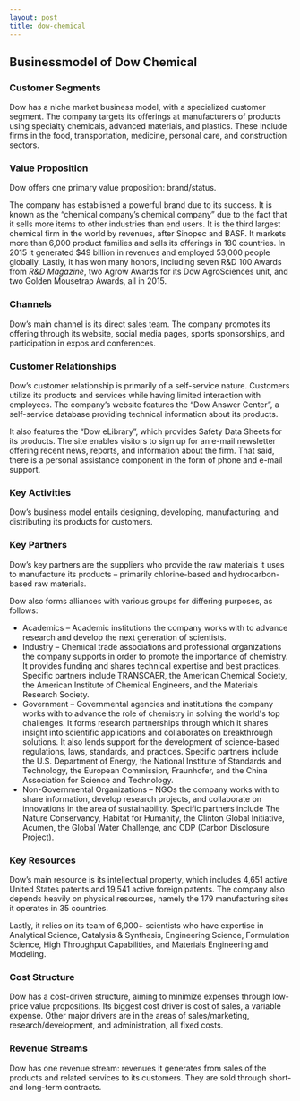 ```yaml
---
layout: post
title: dow-chemical
---
```


Businessmodel of Dow Chemical
------------------------------

### Customer Segments

Dow has a niche market business model, with a specialized customer segment. The company targets its offerings at manufacturers of products using specialty chemicals, advanced materials, and plastics. These include firms in the food, transportation, medicine, personal care, and construction sectors.

### Value Proposition

Dow offers one primary value proposition: brand/status.

The company has established a powerful brand due to its success. It is known as the “chemical company’s chemical company” due to the fact that it sells more items to other industries than end users. It is the third largest chemical firm in the world by revenues, after Sinopec and BASF. It markets more than 6,000 product families and sells its offerings in 180 countries. In 2015 it generated $49 billion in revenues and employed 53,000 people globally. Lastly, it has won many honors, including seven R&D 100 Awards from *R&D* *Magazine*, two Agrow Awards for its Dow AgroSciences unit, and two Golden Mousetrap Awards, all in 2015.

### Channels

Dow’s main channel is its direct sales team. The company promotes its offering through its website, social media pages, sports sponsorships, and participation in expos and conferences.

### Customer Relationships

Dow’s customer relationship is primarily of a self-service nature. Customers utilize its products and services while having limited interaction with employees. The company’s website features the “Dow Answer Center”, a self-service database providing technical information about its products.

It also features the “Dow eLibrary”, which provides Safety Data Sheets for its products. The site enables visitors to sign up for an e-mail newsletter offering recent news, reports, and information about the firm. That said, there is a personal assistance component in the form of phone and e-mail support.

### Key Activities

Dow’s business model entails designing, developing, manufacturing, and distributing its products for customers.

### Key Partners

Dow’s key partners are the suppliers who provide the raw materials it uses to manufacture its products – primarily chlorine-based and hydrocarbon-based raw materials.

Dow also forms alliances with various groups for differing purposes, as follows:

 * Academics – Academic institutions the company works with to advance research and develop the next generation of scientists.
* Industry – Chemical trade associations and professional organizations the company supports in order to promote the importance of chemistry. It provides funding and shares technical expertise and best practices. Specific partners include TRANSCAER, the American Chemical Society, the American Institute of Chemical Engineers, and the Materials Research Society.
* Government – Governmental agencies and institutions the company works with to advance the role of chemistry in solving the world's top challenges. It forms research partnerships through which it shares insight into scientific applications and collaborates on breakthrough solutions. It also lends support for the development of science-based regulations, laws, standards, and practices. Specific partners include the U.S. Department of Energy, the National Institute of Standards and Technology, the European Commission, Fraunhofer, and the China Association for Science and Technology.
* Non-Governmental Organizations – NGOs the company works with to share information, develop research projects, and collaborate on innovations in the area of sustainability. Specific partners include The Nature Conservancy, Habitat for Humanity, the Clinton Global Initiative, Acumen, the Global Water Challenge, and CDP (Carbon Disclosure Project).
 ### Key Resources

Dow’s main resource is its intellectual property, which includes 4,651 active United States patents and 19,541 active foreign patents. The company also depends heavily on physical resources, namely the 179 manufacturing sites it operates in 35 countries.

Lastly, it relies on its team of 6,000+ scientists who have expertise in Analytical Science, Catalysis & Synthesis, Engineering Science, Formulation Science, High Throughput Capabilities, and Materials Engineering and Modeling.

### Cost Structure

Dow has a cost-driven structure, aiming to minimize expenses through low-price value propositions. Its biggest cost driver is cost of sales, a variable expense. Other major drivers are in the areas of sales/marketing, research/development, and administration, all fixed costs.

### Revenue Streams

Dow has one revenue stream: revenues it generates from sales of the products and related services to its customers. They are sold through short- and long-term contracts.
